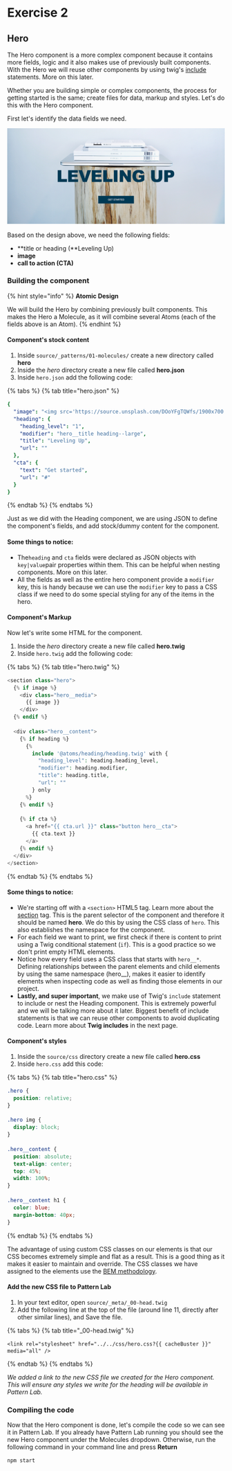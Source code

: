 # Exercise 2

## Hero

The Hero component is a more complex component because it contains more fields, logic and it also makes use of previously built components. With the Hero we will reuse other components by using twig's [include](https://twig.symfony.com/doc/2.x/tags/include.html) statements. More on this later.

Whether you are building simple or complex components, the process for getting started is the same; create files for data, markup and styles. Let's do this with the Hero component.

First let's identify the data fields we need.

![Hero component](../../.gitbook/assets/components-for-beginners-hero.png)

Based on the design above, we need the following fields:

* **title or heading \(**Leveling Up\)
* **image**
* **call to action \(CTA\)**

### Building the component

{% hint style="info" %}
**Atomic Design**

We will build the Hero by combining previously built components. This makes the Hero a Molecule, as it will combine several Atoms \(each of the fields above is an Atom\).
{% endhint %}

#### Component's stock content

1. Inside `source/_patterns/01-molecules/` create a new directory called **hero**
2. Inside the _hero_ directory create a new file called **hero.json**
3. Inside `hero.json` add the following code:

{% tabs %}
{% tab title="hero.json" %}
```yaml
{
  "image": "<img src='https://source.unsplash.com/DOoYFgTQWfs/1900x700' alt='Books on computer' />",
  "heading": {
    "heading_level": "1",
    "modifier": "hero__title heading--large",
    "title": "Leveling Up",
    "url": ""
  },
  "cta": {
    "text": "Get started",
    "url": "#"
  }
}
```
{% endtab %}
{% endtabs %}

Just as we did with the Heading component, we are using JSON to define the component's fields, and add stock/dummy content for the component.

#### Some things to notice: <a id="some-things-to-notice"></a>

* The`heading` and `cta` fields were declared as JSON objects with `key|value`pair properties within them. This can be helpful when nesting components.  More on this later.
* All the fields as well as the entire hero component provide a `modifier` key, this is handy because we can use the `modifier` key to pass a CSS class if we need to do some special styling for any of the items in the hero.

#### Component's Markup

Now let's write some HTML for the component.

1. Inside the _hero_ directory create a new file called **hero.twig**
2. Inside `hero.twig` add the following code:

{% tabs %}
{% tab title="hero.twig" %}
```php
<section class="hero">
  {% if image %}
    <div class="hero__media">
      {{ image }}
    </div>
  {% endif %}

  <div class="hero__content">
    {% if heading %}
      {%
        include '@atoms/heading/heading.twig' with {
          "heading_level": heading.heading_level,
          "modifier": heading.modifier,
          "title": heading.title,
          "url": ""
        } only
      %}
    {% endif %}

    {% if cta %}
      <a href="{{ cta.url }}" class="button hero__cta">
        {{ cta.text }}
      </a>
    {% endif %}
  </div>
</section>
```
{% endtab %}
{% endtabs %}

#### Some things to notice: <a id="some-things-to-notice-1"></a>

* We're starting off with a `<section>` HTML5 tag. Learn more about the [section](https://www.w3schools.com/tags/tag_section.asp) tag. This is the parent selector of the component and therefore it should be named **hero**. We do this by using the CSS class of `hero`.  This also establishes the namespace for the component.
* For each field we want to print, we first check if there is content to print using a Twig conditional statement \(`if`\). This is a good practice so we don't print empty HTML elements.
* Notice how every field uses a CSS class that starts with `hero__*`. Defining relationships between the parent elements and child elements by using the same namespace \(hero\_\_\), makes it easier to identify elements when inspecting code as well as finding those elements in our project.
* **Lastly, and super important**, we make use of Twig's `include` statement to include or nest the Heading component. This is extremely powerful and we will be talking more about it later. Biggest benefit of include statements is that we can reuse other components to avoid duplicating code.  Learn more about **Twig includes** in the next page.

#### Component's styles

1. Inside the `source/css` directory create a new file called **hero.css**
2. Inside `hero.css` add this code:

{% tabs %}
{% tab title="hero.css" %}
```css
.hero {
  position: relative;
}

.hero img {
  display: block;
}

.hero__content {
  position: absolute;
  text-align: center;
  top: 45%;
  width: 100%;
}

.hero__content h1 {
  color: blue;
  margin-bottom: 40px;
}
```
{% endtab %}
{% endtabs %}

The advantage of using custom CSS classes on our elements is that our CSS becomes extremely simple and flat as a result. This is a good thing as it makes it easier to maintain and override. The CSS classes we have assigned to the elements use the [BEM methodology](https://css-tricks.com/bem-101/).

#### Add the new CSS file to Pattern Lab

1. In your text editor, open `source/_meta/_00-head.twig`
2. Add the following line at the top of the file \(around line 11, directly after other similar lines\), and Save the file.

{% tabs %}
{% tab title="\_00-head.twig" %}
```markup
<link rel="stylesheet" href="../../css/hero.css?{{ cacheBuster }}" media="all" />
```
{% endtab %}
{% endtabs %}

_We added a link to the new CSS file we created for the Hero component.  This will ensure any styles we write for the heading will be available in Pattern Lab._

### Compiling the code

Now that the Hero component is done, let's compile the code so we can see it in Pattern Lab. If you already have Pattern Lab running you should see the new Hero component under the Molecules dropdown. Otherwise, run the following command in your command line and press **Return**

```bash
npm start
```

